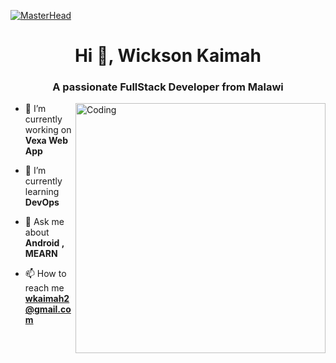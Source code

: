 [![MasterHead](https://firebasestorage.googleapis.com/v0/b/flexi-coding.appspot.com/o/dempgi7-520f8d5f-63d4-4453-8822-dbc149ae27f8.gif?alt=media&token=91c0c7b2-93c3-4029-b011-1a8703c5730d)](https://rishavchanda.io)
<h1 align="center">Hi 👋, Wickson Kaimah </h1>
<h3 align="center">A passionate FullStack Developer from Malawi </h3>
<img align="right" alt="Coding" width="400" src="https://cdn.dribbble.com/users/1162077/screenshots/3848914/programmer.gif">




- 🔭 I’m currently working on **Vexa Web App**

- 🌱 I’m currently learning **DevOps**

- 💬 Ask me about **Android , MEARN**

- 📫 How to reach me **wkaimah2@gmail.com**


